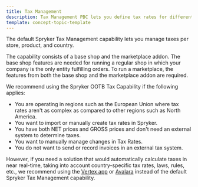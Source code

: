 ```yaml
---
title: Tax Management
description: Tax Management PBC lets you define tax rates for different stores and products
template: concept-topic-template
---
```


The default Spryker Tax Management capability lets you manage taxes per store, product, and country.

The capability consists of a base shop and the marketplace addon. The base shop features are needed for running a regular shop in which your company is the only entity fulfilling orders. To run a marketplace, the features from both the base shop and the marketplace addon are required.

We recommend using the Spryker OOTB Tax Capability if the following applies:

- You are operating in regions such as the European Union where tax rates aren't as complex as compared to other regions such as North America.
- You want to import or manually create tax rates in Spryker.
- You have both NET prices and GROSS prices and don't need an external system to determine taxes.
- You want to manually manage changes in Tax Rates.
- You do not want to send or record invoices in an external tax system.

However, if you need a solution that would automatically calculate taxes in near real-time, taking into account country-specific tax rates, laws, rules, etc., we recommend using the [Vertex app](/docs/pbc/all/tax-management/{{page.version}}/base-shop/third-party-integrations/vertex/vertex.html) or [Avalara](/docs.pbc.all.tax-management/{{page.version}}/base-shop/third-party-integrations/avalara/avalara.html) instead of the default Spryker Tax Management capability.
